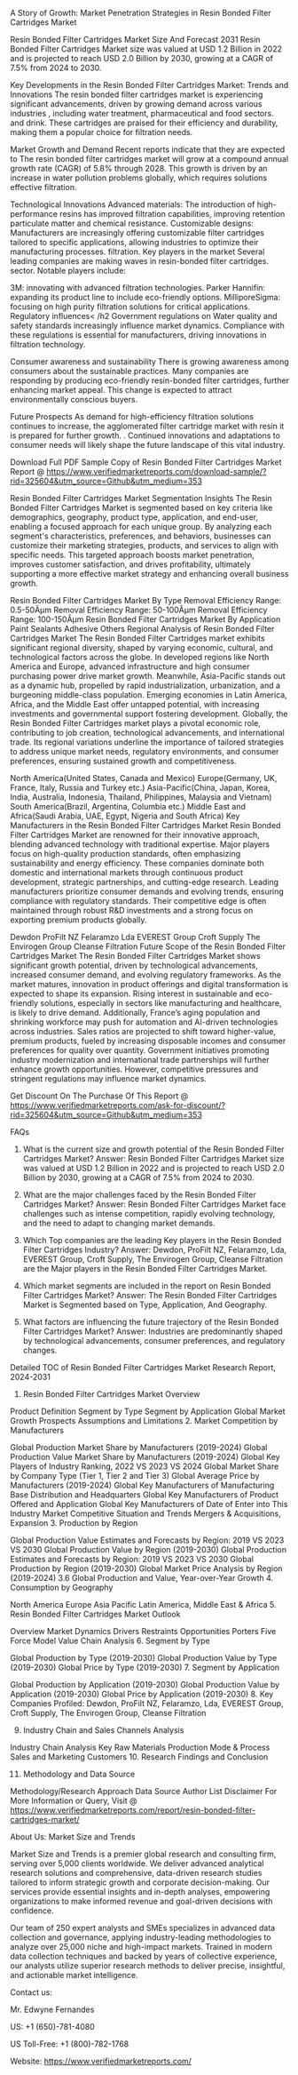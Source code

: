 A Story of Growth: Market Penetration Strategies in Resin Bonded Filter Cartridges Market


Resin Bonded Filter Cartridges Market Size And Forecast 2031
Resin Bonded Filter Cartridges Market size was valued at USD 1.2 Billion in 2022 and is projected to reach USD 2.0 Billion by 2030, growing at a CAGR of 7.5% from 2024 to 2030.

Key Developments in the Resin Bonded Filter Cartridges Market: Trends and Innovations
The resin bonded filter cartridges market is experiencing significant advancements, driven by growing demand across various industries , including water treatment, pharmaceutical and food sectors. and drink. These cartridges are praised for their efficiency and durability, making them a popular choice for filtration needs.

Market Growth and Demand
Recent reports indicate that they are expected to The resin bonded filter cartridges market will grow at a compound annual growth rate (CAGR) of 5.8% through 2028. This growth is driven by an increase in water pollution problems globally, which requires solutions effective filtration.

Technological Innovations
Advanced materials: The introduction of high-performance resins has improved filtration capabilities, improving retention particulate matter and chemical resistance.
Customizable designs: Manufacturers are increasingly offering customizable filter cartridges tailored to specific applications, allowing industries to optimize their manufacturing processes. filtration.
Key players in the market
Several leading companies are making waves in resin-bonded filter cartridges. sector. Notable players include:

3M: innovating with advanced filtration technologies.
Parker Hannifin: expanding its product line to include eco-friendly options.
MilliporeSigma: focusing on high purity filtration solutions for critical applications.
Regulatory influences< /h2
Government regulations on Water quality and safety standards increasingly influence market dynamics. Compliance with these regulations is essential for manufacturers, driving innovations in filtration technology.

Consumer awareness and sustainability
There is growing awareness among consumers about the sustainable practices. Many companies are responding by producing eco-friendly resin-bonded filter cartridges, further enhancing market appeal. This change is expected to attract environmentally conscious buyers.

Future Prospects
As demand for high-efficiency filtration solutions continues to increase, the agglomerated filter cartridge market with resin it is prepared for further growth. . Continued innovations and adaptations to consumer needs will likely shape the future landscape of this vital industry.

Download Full PDF Sample Copy of Resin Bonded Filter Cartridges Market Report @ https://www.verifiedmarketreports.com/download-sample/?rid=325604&utm_source=Github&utm_medium=353

Resin Bonded Filter Cartridges Market Segmentation Insights
The Resin Bonded Filter Cartridges Market is segmented based on key criteria like demographics, geography, product type, application, and end-user, enabling a focused approach for each unique group. By analyzing each segment's characteristics, preferences, and behaviors, businesses can customize their marketing strategies, products, and services to align with specific needs. This targeted approach boosts market penetration, improves customer satisfaction, and drives profitability, ultimately supporting a more effective market strategy and enhancing overall business growth.

Resin Bonded Filter Cartridges Market By Type
Removal Efficiency Range: 0.5-50Âµm
Removal Efficiency Range: 50-100Âµm
Removal Efficiency Range: 100-150Âµm
Resin Bonded Filter Cartridges Market By Application
Paint
Sealants
Adhesive
Others
Regional Analysis of Resin Bonded Filter Cartridges Market
The Resin Bonded Filter Cartridges market exhibits significant regional diversity, shaped by varying economic, cultural, and technological factors across the globe. In developed regions like North America and Europe, advanced infrastructure and high consumer purchasing power drive market growth. Meanwhile, Asia-Pacific stands out as a dynamic hub, propelled by rapid industrialization, urbanization, and a burgeoning middle-class population. Emerging economies in Latin America, Africa, and the Middle East offer untapped potential, with increasing investments and governmental support fostering development. Globally, the Resin Bonded Filter Cartridges market plays a pivotal economic role, contributing to job creation, technological advancements, and international trade. Its regional variations underline the importance of tailored strategies to address unique market needs, regulatory environments, and consumer preferences, ensuring sustained growth and competitiveness.

North America(United States, Canada and Mexico)
Europe(Germany, UK, France, Italy, Russia and Turkey etc.)
Asia-Pacific(China, Japan, Korea, India, Australia, Indonesia, Thailand, Philippines, Malaysia and Vietnam)
South America(Brazil, Argentina, Columbia etc.)
Middle East and Africa(Saudi Arabia, UAE, Egypt, Nigeria and South Africa)
Key Manufacturers in the Resin Bonded Filter Cartridges Market
Resin Bonded Filter Cartridges Market are renowned for their innovative approach, blending advanced technology with traditional expertise. Major players focus on high-quality production standards, often emphasizing sustainability and energy efficiency. These companies dominate both domestic and international markets through continuous product development, strategic partnerships, and cutting-edge research. Leading manufacturers prioritize consumer demands and evolving trends, ensuring compliance with regulatory standards. Their competitive edge is often maintained through robust R&D investments and a strong focus on exporting premium products globally.

Dewdon
ProFilt NZ
Felaramzo
Lda
EVEREST Group
Croft Supply
The Envirogen Group
Cleanse Filtration
Future Scope of the Resin Bonded Filter Cartridges Market
The Resin Bonded Filter Cartridges Market shows significant growth potential, driven by technological advancements, increased consumer demand, and evolving regulatory frameworks. As the market matures, innovation in product offerings and digital transformation is expected to shape its expansion. Rising interest in sustainable and eco-friendly solutions, especially in sectors like manufacturing and healthcare, is likely to drive demand. Additionally, France’s aging population and shrinking workforce may push for automation and AI-driven technologies across industries. Sales ratios are projected to shift toward higher-value, premium products, fueled by increasing disposable incomes and consumer preferences for quality over quantity. Government initiatives promoting industry modernization and international trade partnerships will further enhance growth opportunities. However, competitive pressures and stringent regulations may influence market dynamics.

Get Discount On The Purchase Of This Report @ https://www.verifiedmarketreports.com/ask-for-discount/?rid=325604&utm_source=Github&utm_medium=353

FAQs
1. What is the current size and growth potential of the Resin Bonded Filter Cartridges Market?
Answer: Resin Bonded Filter Cartridges Market size was valued at USD 1.2 Billion in 2022 and is projected to reach USD 2.0 Billion by 2030, growing at a CAGR of 7.5% from 2024 to 2030.

2. What are the major challenges faced by the Resin Bonded Filter Cartridges Market?
Answer: Resin Bonded Filter Cartridges Market face challenges such as intense competition, rapidly evolving technology, and the need to adapt to changing market demands.

3. Which Top companies are the leading Key players in the Resin Bonded Filter Cartridges Industry?
Answer: Dewdon, ProFilt NZ, Felaramzo, Lda, EVEREST Group, Croft Supply, The Envirogen Group, Cleanse Filtration are the Major players in the Resin Bonded Filter Cartridges Market.

4. Which market segments are included in the report on Resin Bonded Filter Cartridges Market?
Answer: The Resin Bonded Filter Cartridges Market is Segmented based on Type, Application, And Geography.

5. What factors are influencing the future trajectory of the Resin Bonded Filter Cartridges Market?
Answer: Industries are predominantly shaped by technological advancements, consumer preferences, and regulatory changes.

Detailed TOC of Resin Bonded Filter Cartridges Market Research Report, 2024-2031
1. Resin Bonded Filter Cartridges Market Overview

Product Definition
Segment by Type
Segment by Application
Global Market Growth Prospects
Assumptions and Limitations
2. Market Competition by Manufacturers

Global Production Market Share by Manufacturers (2019-2024)
Global Production Value Market Share by Manufacturers (2019-2024)
Global Key Players of Industry Ranking, 2022 VS 2023 VS 2024
Global Market Share by Company Type (Tier 1, Tier 2 and Tier 3)
Global Average Price by Manufacturers (2019-2024)
Global Key Manufacturers of Manufacturing Base Distribution and Headquarters
Global Key Manufacturers of Product Offered and Application
Global Key Manufacturers of Date of Enter into This Industry
Market Competitive Situation and Trends
Mergers & Acquisitions, Expansion
3. Production by Region

Global Production Value Estimates and Forecasts by Region: 2019 VS 2023 VS 2030
Global Production Value by Region (2019-2030)
Global Production Estimates and Forecasts by Region: 2019 VS 2023 VS 2030
Global Production by Region (2019-2030)
Global Market Price Analysis by Region (2019-2024) 3.6 Global Production and Value, Year-over-Year Growth
4. Consumption by Geography

North America
Europe
Asia Pacific
Latin America, Middle East & Africa
5. Resin Bonded Filter Cartridges Market Outlook

Overview
Market Dynamics
Drivers
Restraints
Opportunities
Porters Five Force Model
Value Chain Analysis 
6. Segment by Type

Global Production by Type (2019-2030)
Global Production Value by Type (2019-2030)
Global Price by Type (2019-2030)
7. Segment by Application

Global Production by Application (2019-2030)
Global Production Value by Application (2019-2030)
Global Price by Application (2019-2030)
8. Key Companies Profiled: Dewdon, ProFilt NZ, Felaramzo, Lda, EVEREST Group, Croft Supply, The Envirogen Group, Cleanse Filtration

9. Industry Chain and Sales Channels Analysis

Industry Chain Analysis
Key Raw Materials
Production Mode & Process
Sales and Marketing
Customers
10. Research Findings and Conclusion

11. Methodology and Data Source

Methodology/Research Approach
Data Source
Author List
Disclaimer
For More Information or Query, Visit @ https://www.verifiedmarketreports.com/report/resin-bonded-filter-cartridges-market/

About Us: Market Size and Trends

Market Size and Trends is a premier global research and consulting firm, serving over 5,000 clients worldwide. We deliver advanced analytical research solutions and comprehensive, data-driven research studies tailored to inform strategic growth and corporate decision-making. Our services provide essential insights and in-depth analyses, empowering organizations to make informed revenue and goal-driven decisions with confidence.

Our team of 250 expert analysts and SMEs specializes in advanced data collection and governance, applying industry-leading methodologies to analyze over 25,000 niche and high-impact markets. Trained in modern data collection techniques and backed by years of collective experience, our analysts utilize superior research methods to deliver precise, insightful, and actionable market intelligence.

Contact us:

Mr. Edwyne Fernandes

US: +1 (650)-781-4080

US Toll-Free: +1 (800)-782-1768

Website: https://www.verifiedmarketreports.com/
